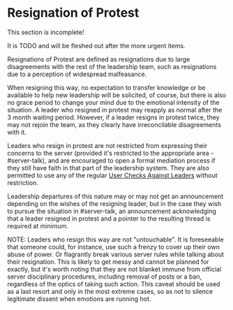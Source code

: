 # Resignation of Protest

<div class="warning">
This section is incomplete! 

It is TODO and will be fleshed out after the more urgent items.
</div>

Resignations of Protest are defined as resignations due to large disagreements with the rest of the leadership team, such as resignations due to a perception of widespread malfeasance.

When resigning this way, no expectation to transfer knowledge or be available to help new leadership will be solicited, of course, but there is also no grace period to change your mind due to the emotional intensity of the situation. A leader who resigned in protest may reapply as normal after the 3 month waiting period. However, if a leader resigns in protest twice, they may not rejoin the team, as they clearly have irreconcilable disagreements with it.

Leaders who resign in protest are not restricted from expressing their concerns to the server (provided it's restricted to the appropriate area - #server-talk), and are encouraged to open a formal mediation process if they still have faith in that part of the leadership system. They are also permitted to use any of the regular [User Checks Against Leaders](#user-checks-against-leaders) without restriction.

Leadership departures of this nature may or may not get an announcement depending on the wishes of the resigning leader, but in the case they wish to pursue the situation in #server-talk, an announcement acknowledging that a leader resigned in protest and a pointer to the resulting thread is required at minimum.

NOTE: Leaders who resign this way are not "untouchable". It is foreseeable that someone could, for instance, use such a frenzy to cover up their own abuse of power. Or flagrantly break various server rules while talking about their resignation. This is likely to get messy and cannot be planned for exactly, but it's worth noting that they are not blanket immune from official server disciplinary procedures, including removal of posts or a ban, regardless of the optics of taking such action. This caveat should be used as a last resort and only in the most extreme cases, so as not to silence legitimate dissent when emotions are running hot.